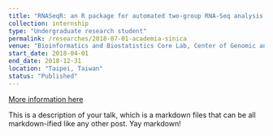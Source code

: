 ```yaml
---
title: "RNASeqR: an R package for automated two-group RNA-Seq analysis workflow"
collection: internship
type: "Undergraduate research student"
permalink: /researches/2018-07-01-academia-sinica
venue: "Bioinformatics and Biostatistics Core Lab, Center of Genomic and Precision Medicine, National Taiwan University"
start_date: 2018-04-01
end_date: 2018-12-31
location: "Taipei, Taiwan"
status: "Published"
---
```


[More information here](https://www.roc-taiwan.org/cayyz_en/post/5636.html)

This is a description of your talk, which is a markdown files that can be all markdown-ified like any other post. Yay markdown!
